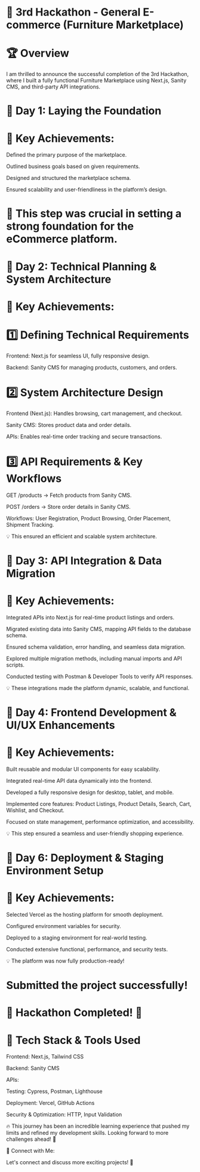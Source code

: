 # 🚀 3rd Hackathon - General E-commerce (Furniture Marketplace)


# 🏆 Overview

I am thrilled to announce the successful completion of the 3rd Hackathon, where I built a fully functional Furniture Marketplace using Next.js, Sanity CMS, and third-party API integrations. 

# 📅 Day 1: Laying the Foundation

# 🔹 Key Achievements:

Defined the primary purpose of the marketplace.

Outlined business goals based on given requirements.

Designed and structured the marketplace schema.

Ensured scalability and user-friendliness in the platform’s design.

# 🚀 This step was crucial in setting a strong foundation for the eCommerce platform.


# 📅 Day 2: Technical Planning & System Architecture


 # 🔹 Key Achievements:
 

# 1️⃣ Defining Technical Requirements

Frontend: Next.js for seamless UI, fully responsive design.

Backend: Sanity CMS for managing products, customers, and orders.

# 2️⃣ System Architecture Design

Frontend (Next.js): Handles browsing, cart management, and checkout.

Sanity CMS: Stores product data and order details.

APIs: Enables real-time order tracking and secure transactions.

# 3️⃣ API Requirements & Key Workflows

GET /products → Fetch products from Sanity CMS.

POST /orders → Store order details in Sanity CMS.

Workflows: User Registration, Product Browsing, Order Placement, Shipment Tracking.

💡 This ensured an efficient and scalable system architecture.

# 📅 Day 3: API Integration & Data Migration

# 🔹 Key Achievements:

Integrated APIs into Next.js for real-time product listings and orders.

Migrated existing data into Sanity CMS, mapping API fields to the database schema.

Ensured schema validation, error handling, and seamless data migration.

Explored multiple migration methods, including manual imports and API scripts.

Conducted testing with Postman & Developer Tools to verify API responses.

💡 These integrations made the platform dynamic, scalable, and functional.

# 📅 Day 4: Frontend Development & UI/UX Enhancements

# 🔹 Key Achievements:

Built reusable and modular UI components for easy scalability.

Integrated real-time API data dynamically into the frontend.

Developed a fully responsive design for desktop, tablet, and mobile.

Implemented core features: Product Listings, Product Details, Search, Cart, Wishlist, and Checkout.

Focused on state management, performance optimization, and accessibility.

💡 This step ensured a seamless and user-friendly shopping experience.


# 📅 Day 6: Deployment & Staging Environment Setup

# 🔹 Key Achievements:

Selected Vercel as the hosting platform for smooth deployment.

Configured environment variables for security.

Deployed to a staging environment for real-world testing.

Conducted extensive functional, performance, and security tests.


💡 The platform was now fully production-ready!


# Submitted the project successfully!

# 🎉 Hackathon Completed! 🎉

# 📂 Tech Stack & Tools Used

Frontend: Next.js, Tailwind CSS

Backend: Sanity CMS

APIs:

Testing: Cypress, Postman, Lighthouse

Deployment: Vercel, GitHub Actions

Security & Optimization: HTTP, Input Validation


🔥 This journey has been an incredible learning experience that pushed my limits and refined my development skills. Looking forward to more challenges ahead! 🚀

📌 Connect with Me:

Let's connect and discuss more exciting projects! 🚀
